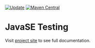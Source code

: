 [![Update](https://github.com/codeteapot/javase-testing/workflows/Update/badge.svg)](https://github.com/codeteapot/javase-testing/actions/workflows/update.yml)
[![Maven Central](https://img.shields.io/maven-central/v/com.github.codeteapot.testing/javase-testing?label=Maven%20Central)](https://repo1.maven.org/maven2/com/github/codeteapot/testing/javase-testing/)

# JavaSE Testing

Visit [project site](https://codeteapot.github.io/javase-testing/v0.1.7-SNAPSHOT) to see full
documentation.
